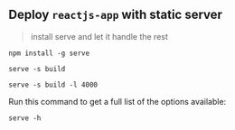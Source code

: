 ## Deploy `reactjs-app` with static server
> install serve and let it handle the rest
```
npm install -g serve
```
```
serve -s build
```
```
serve -s build -l 4000
```
Run this command to get a full list of the options available:
```
serve -h
```